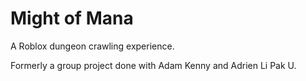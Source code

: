 # Might of Mana
A Roblox dungeon crawling experience.

Formerly a group project done with Adam Kenny and Adrien Li Pak U.
